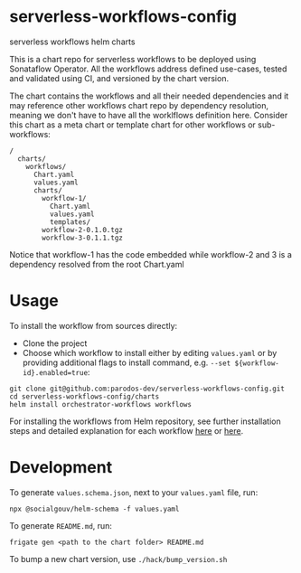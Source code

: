 # serverless-workflows-config

serverless workflows helm charts 

This is a chart repo for serverless workflows to be deployed using Sonataflow Operator.
All the workflows address defined use-cases, tested and validated using CI, and versioned by the chart version.

The chart contains the workflows and all their needed dependencies and it may reference other workflows chart repo 
by dependency resolution, meaning we don't have to have all the worklflows definition here. 
Consider this chart as a meta chart or template chart for other workflows or sub-workflows:

```
/
  charts/              
    workflows/
      Chart.yaml
      values.yaml
      charts/
        workflow-1/
          Chart.yaml
          values.yaml
          templates/
        workflow-2-0.1.0.tgz
        workflow-3-0.1.1.tgz
```

Notice that workflow-1 has the code embedded while workflow-2 and 3 is a dependency resolved from the root Chart.yaml


# Usage

To install the workflow from sources directly:
- Clone the project
- Choose which workflow to install either by editing `values.yaml` or by providing additional flags to install command, e.g. `--set ${workflow-id}.enabled=true`:
```
git clone git@github.com:parodos-dev/serverless-workflows-config.git
cd serverless-workflows-config/charts
helm install orchestrator-workflows workflows
```

For installing the workflows from Helm repository, see further installation steps and detailed explanation for each workflow [here](https://github.com/parodos-dev/serverless-workflows-config/tree/gh-pages?tab=readme-ov-file#installation) or [here](https://www.parodos.dev/serverless-workflows-config/).
      
# Development
To generate `values.schema.json`, next to your `values.yaml` file, run: 
```
npx @socialgouv/helm-schema -f values.yaml
```

To generate `README.md`, run:
```
frigate gen <path to the chart folder> README.md
```

To bump a new chart version, use `./hack/bump_version.sh`